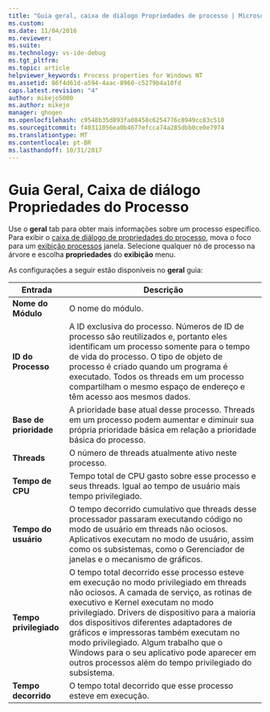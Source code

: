 ```yaml
---
title: "Guia geral, caixa de diálogo Propriedades de processo | Microsoft Docs"
ms.custom: 
ms.date: 11/04/2016
ms.reviewer: 
ms.suite: 
ms.technology: vs-ide-debug
ms.tgt_pltfrm: 
ms.topic: article
helpviewer_keywords: Process properties for Windows NT
ms.assetid: 86f4d61d-a594-4aac-8960-c5279b4a10fd
caps.latest.revision: "4"
author: mikejo5000
ms.author: mikejo
manager: ghogen
ms.openlocfilehash: c9548b35d893fa08458c6254776c8949cc83c510
ms.sourcegitcommit: f40311056ea0b4677efcca74a285dbb0ce0e7974
ms.translationtype: MT
ms.contentlocale: pt-BR
ms.lasthandoff: 10/31/2017
---
```

# <a name="general-tab-process-properties-dialog-box"></a>Guia Geral, Caixa de diálogo Propriedades do Processo
Use o **geral** tab para obter mais informações sobre um processo específico. Para exibir o [caixa de diálogo de propriedades do processo](../debugger/process-properties-dialog-box.md), mova o foco para um [exibição processos](../debugger/processes-view.md) janela. Selecione qualquer nó de processo na árvore e escolha **propriedades** do **exibição** menu.  
  
 As configurações a seguir estão disponíveis no **geral** guia:  
  
|Entrada|Descrição|  
|-----------|-----------------|  
|**Nome do Módulo**|O nome do módulo.|  
|**ID do Processo**|A ID exclusiva do processo. Números de ID de processo são reutilizados e, portanto eles identificam um processo somente para o tempo de vida do processo. O tipo de objeto de processo é criado quando um programa é executado. Todos os threads em um processo compartilham o mesmo espaço de endereço e têm acesso aos mesmos dados.|  
|**Base de prioridade**|A prioridade base atual desse processo. Threads em um processo podem aumentar e diminuir sua própria prioridade básica em relação a prioridade básica do processo.|  
|**Threads**|O número de threads atualmente ativo neste processo.|  
|**Tempo de CPU**|Tempo total de CPU gasto sobre esse processo e seus threads. Igual ao tempo de usuário mais tempo privilegiado.|  
|**Tempo do usuário**|O tempo decorrido cumulativo que threads desse processador passaram executando código no modo de usuário em threads não ociosos. Aplicativos executam no modo de usuário, assim como os subsistemas, como o Gerenciador de janelas e o mecanismo de gráficos.|  
|**Tempo privilegiado**|O tempo total decorrido esse processo esteve em execução no modo privilegiado em threads não ociosos. A camada de serviço, as rotinas de executivo e Kernel executam no modo privilegiado. Drivers de dispositivo para a maioria dos dispositivos diferentes adaptadores de gráficos e impressoras também executam no modo privilegiado. Algum trabalho que o Windows para o seu aplicativo pode aparecer em outros processos além do tempo privilegiado do subsistema.|  
|**Tempo decorrido**|O tempo total decorrido que esse processo esteve em execução.|